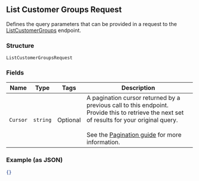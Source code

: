 ## List Customer Groups Request

Defines the query parameters that can be provided in a request to the
[ListCustomerGroups](#endpoint-listcustomergroups) endpoint.

### Structure

`ListCustomerGroupsRequest`

### Fields

| Name | Type | Tags | Description |
|  --- | --- | --- | --- |
| `Cursor` | `string` | Optional | A pagination cursor returned by a previous call to this endpoint.<br>Provide this to retrieve the next set of results for your original query.<br><br>See the [Pagination guide](https://developer.squareup.com/docs/working-with-apis/pagination) for more information. |

### Example (as JSON)

```json
{}
```


